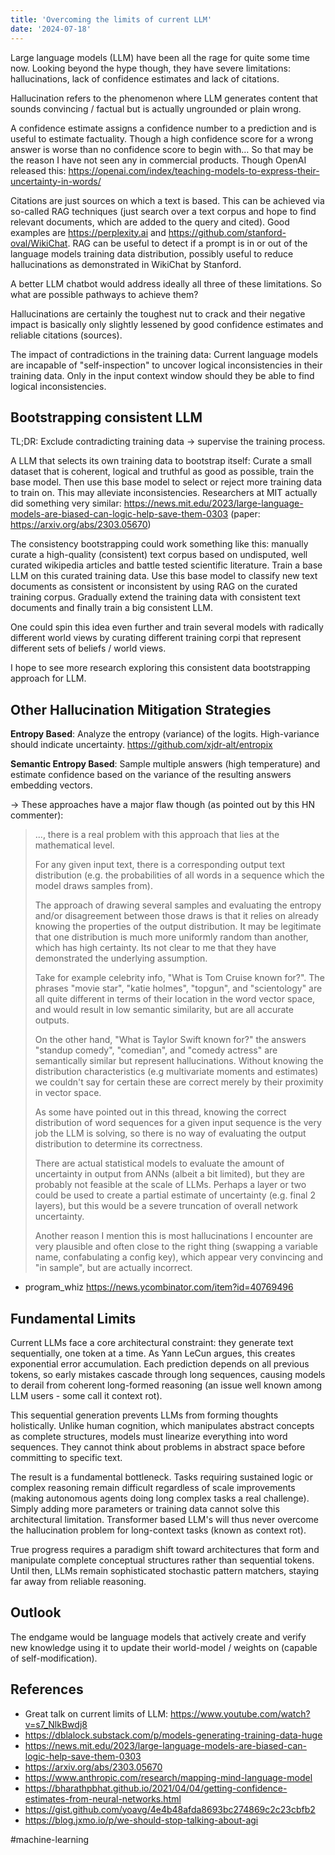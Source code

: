 ```yaml
---
title: 'Overcoming the limits of current LLM'
date: '2024-07-18'
---
```


Large language models (LLM) have been all the rage for quite some time now. Looking beyond the hype though, they have severe limitations: hallucinations, lack of confidence estimates and lack of citations.

Hallucination refers to the phenomenon where LLM generates content that sounds convincing / factual but is actually ungrounded or plain wrong.

A confidence estimate assigns a confidence number to a prediction and is useful to estimate factuality. Though a high confidence score for a wrong answer is worse than no confidence score to begin with… So that may be the reason I have not seen any in commercial products. Though OpenAI released this: <https://openai.com/index/teaching-models-to-express-their-uncertainty-in-words/>

Citations are just sources on which a text is based. This can be achieved via so-called RAG techniques (just search over a text corpus and hope to find relevant documents, which are added to the query and cited). Good examples are <https://perplexity.ai> and <https://github.com/stanford-oval/WikiChat>. RAG can be useful to detect if a prompt is in or out of the language models training data distribution, possibly useful to reduce hallucinations as demonstrated in WikiChat by Stanford.

A better LLM chatbot would address ideally all three of these limitations. So what are possible pathways to achieve them?

Hallucinations are certainly the toughest nut to crack and their negative impact is basically only slightly lessened by good confidence estimates and reliable citations (sources).

The impact of contradictions in the training data: Current language models are incapable of "self-inspection" to uncover logical inconsistencies in their training data. Only in the input context window should they be able to find logical inconsistencies.

## Bootstrapping consistent LLM

TL;DR: Exclude contradicting training data -> supervise the training process.

A LLM that selects its own training data to bootstrap itself: Curate a small dataset that is coherent, logical and truthful as good as possible, train the base model. Then use this base model to select or reject more training data to train on. This may alleviate inconsistencies. Researchers at MIT actually did something very similar: <https://news.mit.edu/2023/large-language-models-are-biased-can-logic-help-save-them-0303> (paper: <https://arxiv.org/abs/2303.05670>)

The consistency bootstrapping could work something like this: manually curate a high-quality (consistent) text corpus based on undisputed, well curated wikipedia articles and battle tested scientific literature. Train a base LLM on this curated training data. Use this base model to classify new text documents as consistent or inconsistent by using RAG on the curated training corpus. Gradually extend the training data with consistent text documents and finally train a big consistent LLM.

One could spin this idea even further and train several models with radically different world views by curating different training corpi that represent different sets of beliefs / world views.

I hope to see more research exploring this consistent data bootstrapping approach for LLM.

## Other Hallucination Mitigation Strategies

**Entropy Based**: Analyze the entropy (variance) of the logits. High-variance should indicate uncertainty. <https://github.com/xjdr-alt/entropix>

**Semantic Entropy Based**: Sample multiple answers (high temperature) and estimate confidence based on the variance of the resulting answers embedding vectors.

-> These approaches have a major flaw though (as pointed out by this HN commenter):


> ..., there is a real problem with this approach that lies at the mathematical level.
> 
> For any given input text, there is a corresponding output text distribution (e.g. the probabilities of all words in a sequence which the model draws samples from).
> 
> The approach of drawing several samples and evaluating the entropy and/or disagreement between those draws is that it relies on already knowing the properties of the output distribution. It may be legitimate that one distribution is much more uniformly random than another, which has high certainty. Its not clear to me that they have demonstrated the underlying assumption.
> 
> Take for example celebrity info, "What is Tom Cruise known for?". The phrases "movie star", "katie holmes", "topgun", and "scientology" are all quite different in terms of their location in the word vector space, and would result in low semantic similarity, but are all accurate outputs.
> 
> On the other hand, "What is Taylor Swift known for?" the answers "standup comedy", "comedian", and "comedy actress" are semantically similar but represent hallucinations. Without knowing the distribution characteristics (e.g multivariate moments and estimates) we couldn't say for certain these are correct merely by their proximity in vector space.
> 
> As some have pointed out in this thread, knowing the correct distribution of word sequences for a given input sequence is the very job the LLM is solving, so there is no way of evaluating the output distribution to determine its correctness.
> 
> There are actual statistical models to evaluate the amount of uncertainty in output from ANNs (albeit a bit limited), but they are probably not feasible at the scale of LLMs. Perhaps a layer or two could be used to create a partial estimate of uncertainty (e.g. final 2 layers), but this would be a severe truncation of overall network uncertainty.
> 
> Another reason I mention this is most hallucinations I encounter are very plausible and often close to the right thing (swapping a variable name, confabulating a config key), which appear very convincing and "in sample", but are actually incorrect.

 - program_whiz <https://news.ycombinator.com/item?id=40769496>

## Fundamental Limits

Current LLMs face a core architectural constraint: they generate text sequentially, one token at a time. As Yann LeCun argues, this creates exponential error accumulation. Each prediction depends on all previous tokens, so early mistakes cascade through long sequences, causing models to derail from coherent long-formed reasoning (an issue well known among LLM users - some call it context rot).

This sequential generation prevents LLMs from forming thoughts holistically. Unlike human cognition, which manipulates abstract concepts as complete structures, models must linearize everything into word sequences. They cannot think about problems in abstract space before committing to specific text.

The result is a fundamental bottleneck. Tasks requiring sustained logic or complex reasoning remain difficult regardless of scale improvements (making autonomous agents doing long complex tasks a real challenge). Simply adding more parameters or training data cannot solve this architectural limitation. Transformer based LLM's will thus never overcome the hallucination problem for long-context tasks (known as context rot).

True progress requires a paradigm shift toward architectures that form and manipulate complete conceptual structures rather than sequential tokens. Until then, LLMs remain sophisticated stochastic pattern matchers, staying far away from reliable reasoning.

## Outlook

The endgame would be language models that actively create and verify new knowledge using it to update their world-model / weights on (capable of self-modification).

## References

- Great talk on current limits of LLM: <https://www.youtube.com/watch?v=s7_NlkBwdj8>
- <https://dblalock.substack.com/p/models-generating-training-data-huge>
- <https://news.mit.edu/2023/large-language-models-are-biased-can-logic-help-save-them-0303>
- <https://arxiv.org/abs/2303.05670>
- <https://www.anthropic.com/research/mapping-mind-language-model>
- <https://bharathpbhat.github.io/2021/04/04/getting-confidence-estimates-from-neural-networks.html>
- <https://gist.github.com/yoavg/4e4b48afda8693bc274869c2c23cbfb2>
- <https://blog.jxmo.io/p/we-should-stop-talking-about-agi>

#machine-learning

